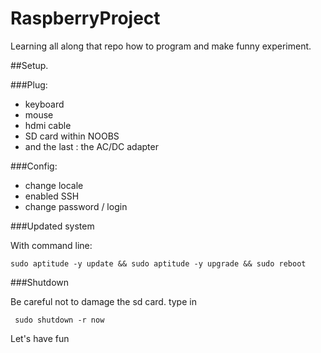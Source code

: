 RaspberryProject
================

Learning all along that repo how to program and make funny experiment.

##Setup.

###Plug:
 - keyboard
 - mouse
 - hdmi cable
 - SD card within NOOBS 
 - and the last : the AC/DC adapter

###Config:

- change locale
- enabled SSH
- change password / login

###Updated system

With command line:

```sudo aptitude -y update && sudo aptitude -y upgrade && sudo reboot```

###Shutdown

Be careful not to damage the sd card.
type in

``` sudo shutdown -r now```

Let's have fun

